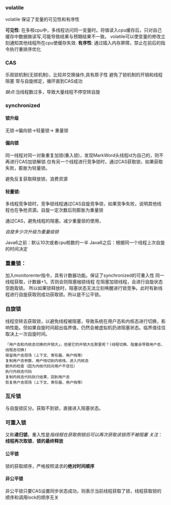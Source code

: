
### volatile 
volatile 保证了变量的可见性和有序性

**可见性**:
	在多核cpu中，多线程访问同一变量时。将值读入cpu缓存后，只对自己缓存中数据做读写,可能导致结果与预期结果不一致。
	volatile可以使变量的修改立刻通知其他线程所在cpu使缓存失效.
**有序性**:
	通过插入内存屏障，禁止在前后的指令执行重排序优化

### CAS

乐观锁机制(无锁机制)，比较并交换操作,具有原子性
避免了锁机制的开销和线程阻塞
常与自旋绑定，循环直到CAS成功

*缺点*:当线程数过多，导致大量线程不停空转自旋
### synchronized

#### 锁升级

无锁->偏向锁->轻量锁-> 重量锁

#### 偏向锁
同一线程对同一对象重复加锁(重入锁)，发现MarkWord头线程id为自己的，则不再进行CAS加锁解锁.仅有另一个线程进行竞争锁时，通过CAS获取锁，如果获取失败，膨胀为轻量锁。

避免反复获取释放锁，浪费资源

#### 轻量锁:

多线程竞争锁时，竞争锁线程通过CAS自旋竞争锁，如果竞争失败，说明其他线程也在争抢资源。自旋一定次数后则膨胀为重量锁

通过CAS，避免线程的阻塞。减少重量锁的使用，

*自旋多少次升级为重量级锁*

Java6之前：默认10次或者cpu核数的一半
Java6之后：根据同一个线程上次自旋的时间决定

### 重量锁：
加入monitorenter指令，具有计数器功能。保证了synchronized的可重入性
同一线程获取，计数器+1。否则会则阻塞枷锁线程
在阻塞加锁线程，会进行自旋状态空跑取锁。
所以如果锁释放时，阻塞状态无法立刻唤醒进行锁竞争。此时有新线程进行自旋获取则成功获取锁。所以是不公平锁。
### 自旋锁

线程空转去获取锁，以避免线程被阻塞，导致系统在用户态和内核态进行切换，影响性能。但如果自旋时间超出临界值，仍然会被虚拟机扔进阻塞状态。临界值往往取决上一次自旋时间。

	「用户态和内核态切换的开销大」，但是它的开销大在那里呢？(线程切换、阻塞会导致用户态、线程态切换)
	保留用户态现场（上下文、寄存器、用户栈等）
	复制用户态参数，用户栈切到内核栈，进入内核态  
	额外的检查（因为内核代码对用户不信任）  
	执行内核态代码  
	复制内核态代码执行结果，回到用户态
	恢复用户态现场（上下文、寄存器、用户栈等）
### 互斥锁
与自旋锁区分。获取不到锁，直接进入阻塞状态。


### 可重入锁

又称**递归锁**，重入性是*指线程在获取倒锁后可以再次获取该锁而不被阻塞*
*关注*：**线程再次取锁**，**锁的最终释放**
#### 公平锁
锁的获取顺序，严格按照请求的**绝对时间顺序**

#### 非公平锁
非公平锁只要CAS设置同步状态成功，则表示当前线程获取了锁，线程获取锁的顺序和调用lock的顺序无关